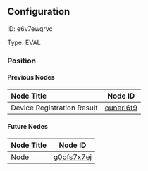 # 
## Configuration
ID:  e6v7ewqrvc

Type: EVAL 








### Position

#### Previous Nodes
| Node Title | Node ID |
| :------------- | ------------ |
| Device Registration Result | [ounerl6t9](./ounerl6t9.md) | 
 
 #### Future Nodes
| Node Title | Node ID |
| :------------- | ------------ |
| Node |[g0ofs7x7ej](./g0ofs7x7ej.md) | 